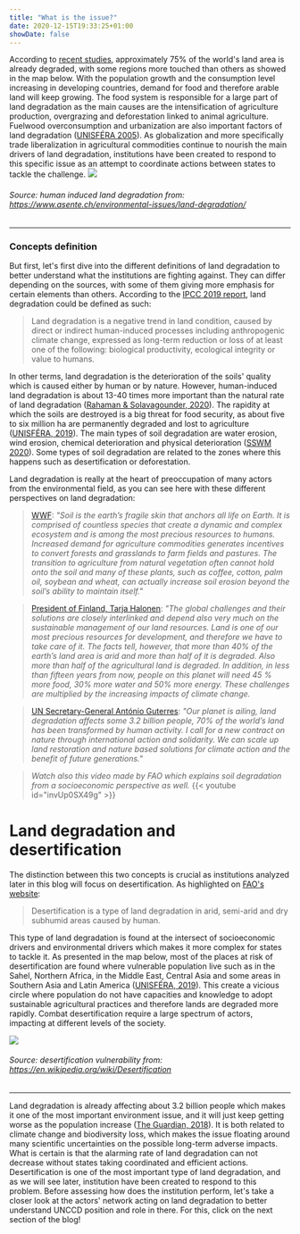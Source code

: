 ```yaml
---
title: "What is the issue?"
date: 2020-12-15T19:33:25+01:00
showDate: false
---
```



According to [recent studies](https://www.nationalgeographic.com/science/article/ipbes-land-degradation-environmental-damage-report-spd), approximately 75% of the world's land area is already degraded, with some regions more touched than others as showed in the map below. With the population growth and the consumption level increasing in developing countries, demand for food and therefore arable land will keep growing. The food system is responsible for a large part of land degradation as the main causes are the intensification of agriculture production, overgrazing and deforestation linked to animal agriculture. Fuelwood overconsumption and urbanization are also important factors of land degradation ([UNISFÉRA 2005](http://hubrural.org/IMG/pdf/unisfera_from_boom_to_dust.pdf)). As globalization and more specifically trade liberalization in agricultural commodities continue to nourish the main drivers of land degradation, institutions have been created to respond to this specific issue as an attempt to coordinate actions between states to tackle the challenge. 
![](/soildegradation.png)

###### Source: human induced land degradation from: https://www.asente.ch/environmental-issues/land-degradation/ 

---
 ### Concepts definition
 
But first, let's first dive into the different definitions of land degradation to better understand what the institutions are fighting against. They can differ depending on the sources, with some of them giving more emphasis for certain elements than others. According to the [IPCC 2019 report](https://www.ipcc.ch/site/assets/uploads/sites/4/2019/11/07_Chapter-4.pdf), land degradation could be defined as such:

> Land degradation is a negative trend in land condition, caused by direct or indirect human-induced processes including anthropogenic climate change, expressed as long-term reduction or loss of at least one of the following: biological productivity, ecological integrity or value to humans.

In other terms, land degradation is the deterioration of the soils' quality which is caused either by human or by nature. However, human-induced land degradation is about 13-40 times more important than the natural rate of land degradation ([Rahaman & Solavagounder, 2020](https://www.researchgate.net/publication/348324052_Natural_And_Human-Induced_Land_Degradation_And_Its_Impact_Using_Geospatial_Approach_In_The_Kallar_Watershed_Of_Tamil_Nadu_India)). The rapidity at which the soils are destroyed is a big threat for food security, as about five to six million ha are permanently degraded and lost to agriculture ([UNISFÉRA, 2019](http://hubrural.org/IMG/pdf/unisfera_from_boom_to_dust.pdf)). The main types of soil degradation are water erosion, wind erosion, chemical deterioration and physical deterioration ([SSWM 2020](https://sswm.info/sswm-university-course/module-8-water-and-sanitation-future-challenges/further-resources-phosphorus/soil-degradation)). Some types of soil degradation are related to the zones where this happens such as desertification or deforestation.

Land degradation is really at the heart of preoccupation of many actors from the environmental field, as you can see here with these different perspectives on land degradation: 

> [WWF](https://www.worldwildlife.org/threats/soil-erosion-and-degradation): _"Soil is the earth’s fragile skin that anchors all life on Earth. It is comprised of countless species that create a dynamic and complex ecosystem and is among the most precious resources to humans. Increased demand for agriculture commodities generates incentives to convert forests and grasslands to farm fields and pastures. The transition to agriculture from natural vegetation often cannot hold onto the soil and many of these plants, such as coffee, cotton, palm oil, soybean and wheat, can actually increase soil erosion beyond the soil’s ability to maintain itself."_

> [President of Finland, Tarja Halonen](https://presidenthalonen.fi/en/news/key-note-speech-by-president-halonen-at-the-world-day-to-combat-desertification-2/): _"The global challenges and their solutions are closely interlinked and depend also very much on the sustainable management of our land resources. Land is one of our most precious resources for development, and therefore we have to take care of it. The facts tell, however, that more than 40% of the earth’s land area is arid and more than half of it is degraded. Also more than half of the agricultural land is degraded. In addition, in less than fifteen years from now, people on this planet will need 45 % more food, 30% more water and 50% more energy. These challenges are multiplied by the increasing impacts of climate change._

> [UN Secretary-General António Guterres](https://www.unccd.int/high-level-dialogue-desertification-land-degradation-and-drought): _"Our planet is ailing, land degradation affects some 3.2 billion people, 70% of the world’s land has been transformed by human activity. I call for a new contract on nature through international action and solidarity. We can scale up land restoration and nature based solutions for climate action and the benefit of future generations."_

> _Watch also this video made by FAO which explains soil degradation from a socioeconomic perspective as well._
{{< youtube id="invUp0SX49g" >}}


# Land degradation and desertification

The distinction between this two concepts is crucial as institutions analyzed later in this blog will focus on desertification. As highlighted on [FAO's website](http://www.fao.org/3/v4360e/v4360e03.htm#:~:text=type%20of%20degradation.-,Types%20of%20land%20degradation%20assessed,lowering%20of%20the%20water%20table.):

> Desertification is a type of land degradation in arid, semi-arid and dry subhumid areas caused by human.

This type of land degradation is found at the intersect of socioeconomic drivers and environmental drivers which makes it more complex for states to tackle it. As presented in the map below, most of the places at risk of desertification are found where vulnerable population live such as in the Sahel, Northern Africa, in the Middle East, Central Asia and some areas in Southern Asia and Latin America ([UNISFÉRA, 2019](http://hubrural.org/IMG/pdf/unisfera_from_boom_to_dust.pdf)). This create a vicious circle where population do not have capacities and knowledge to adopt sustainable agricultural practices and therefore lands are degraded more rapidly. Combat desertification require a large spectrum of actors, impacting at different levels of the society.

![](/Desertification.png)
###### Source: desertification vulnerability from: https://en.wikipedia.org/wiki/Desertification 
___

Land degradation is already affecting about 3.2 billion people which makes it one of the most important environment issue, and it will just keep getting worse as the population increase ([The Guardian, 2018](https://www.theguardian.com/environment/2018/mar/26/land-degradation-is-undermining-human-wellbeing-un-report-warns)). It is both related to climate change and biodiversity loss, which makes the issue floating around many scientific uncertainties on the possible long-term adverse impacts. What is certain is that the alarming rate of land degradation can not decrease without states taking coordinated and efficient actions. Desertification is one of the most important type of land degradation, and as we will see later, institution have been created to respond to this problem. Before assessing how does the institution perform, let's take a closer look at the actors' network acting on land degradation to better understand UNCCD position and role in there. For this, click on the next section of the blog!

